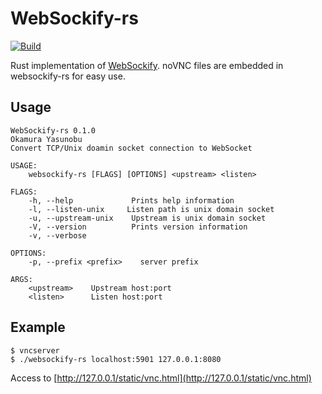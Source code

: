 # WebSockify-rs
[![Build](https://github.com/informationsea/websockify-rs/actions/workflows/build.yml/badge.svg)](https://github.com/informationsea/websockify-rs/actions/workflows/build.yml)

Rust implementation of [WebSockify](https://github.com/novnc/websockify).
noVNC files are embedded in websockify-rs for easy use.

## Usage

```
WebSockify-rs 0.1.0
Okamura Yasunobu
Convert TCP/Unix doamin socket connection to WebSocket

USAGE:
    websockify-rs [FLAGS] [OPTIONS] <upstream> <listen>

FLAGS:
    -h, --help             Prints help information
    -l, --listen-unix     Listen path is unix domain socket
    -u, --upstream-unix    Upstream is unix domain socket
    -V, --version          Prints version information
    -v, --verbose          

OPTIONS:
    -p, --prefix <prefix>    server prefix

ARGS:
    <upstream>    Upstream host:port
    <listen>      Listen host:port
```

## Example

```
$ vncserver
$ ./websockify-rs localhost:5901 127.0.0.1:8080
```

Access to [http://127.0.0.1/static/vnc.html](http://127.0.0.1/static/vnc.html)